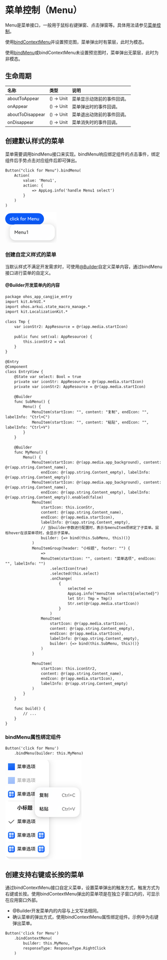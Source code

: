 # 菜单控制（Menu）

Menu是菜单接口，一般用于鼠标右键弹窗、点击弹窗等。具体用法请参见[菜单控制](../../../API_Reference/source_zh_cn/arkui-cj/cj-universal-attribute-menu.md)。

使用[bindContextMenu](../../../API_Reference/source_zh_cn/arkui-cj/cj-universal-attribute-menu.md#func-bindcontextmenu---unit-responsetype)并设置预览图，菜单弹出时有蒙层，此时为模态。

使用[bindMenu](../../../API_Reference/source_zh_cn/arkui-cj/cj-universal-attribute-menu.md#func-bindmenu---unit)或bindContextMenu未设置预览图时，菜单弹出无蒙层，此时为非模态。

## 生命周期

|名称|类型|说明|
|:---|:---|:---|
|aboutToAppear|() -> Unit|菜单显示动效前的事件回调。|
|onAppear|() -> Unit|菜单弹出时的事件回调。|
|aboutToDisappear|() -> Unit|菜单退出动效前的事件回调。|
|onDisappear|() -> Unit|菜单消失时的事件回调。|

## 创建默认样式的菜单

菜单需要调用bindMenu接口来实现。bindMenu响应绑定组件的点击事件，绑定组件后手势点击对应组件后即可弹出。


```cangjie
Button("click for Menu").bindMenu(
    Action(
        value: 'Menu1',
        action: {
            => AppLog.info('handle Menu1 select')
        }
    )
)
```

![menu](figures/menu1.png)

### 创建自定义样式的菜单

当默认样式不满足开发需求时，可使用[@Builder](./paradigm/cj-macro-builder.md)自定义菜单内容，通过bindMenu接口进行菜单的自定义。

#### @Builder开发菜单内的内容

 <!-- run -->

```cangjie
package ohos_app_cangjie_entry
import kit.ArkUI.*
import ohos.arkui.state_macro_manage.*
import kit.LocalizationKit.*

class Tmp {
    var iconStr2: AppResource = @r(app.media.startIcon)

    public func set(val: AppResource) {
        this.iconStr2 = val
    }
}

@Entry
@Component
class EntryView {
    @State var select: Bool = true
    private var iconStr: AppResource = @r(app.media.startIcon)
    private var iconStr2: AppResource = @r(app.media.startIcon)

    @Builder
    func SubMenu() {
        Menu() {
            MenuItem(startIcon: "", content: "复制", endIcon: "", labelInfo: "Ctrl+C")
            MenuItem(startIcon: "", content: "粘贴", endIcon: "", labelInfo: "Ctrl+V")
        }
    }

    @Builder
    func MyMenu() {
        Menu() {
            MenuItem(startIcon: @r(app.media.app_background), content: @r(app.string.Content_name),
                endIcon: @r(app.string.Content_empty), labelInfo: @r(app.string.Content_empty))
            MenuItem(startIcon: @r(app.media.app_background), content: @r(app.string.Content_name),
                endIcon: @r(app.string.Content_empty), labelInfo: @r(app.string.Content_empty)).enabled(false)
            MenuItem(
                startIcon: this.iconStr,
                content: @r(app.string.Content_name),
                endIcon: @r(app.media.startIcon),
                labelInfo: @r(app.string.Content_empty),
                // 当builder参数进行配置时，表示与menuItem项绑定了子菜单。鼠标hover在该菜单项时，会显示子菜单。
                builder: {=> bind(this.SubMenu, this)()}
            )
            MenuItemGroup(header: "小标题", footer: "") {
                =>
                MenuItem(startIcon: "", content: "菜单选项", endIcon: "", labelInfo: "")
                    .selectIcon(true)
                    .selected(this.select)
                    .onChange(
                        {
                            selected =>
                            AppLog.info("menuItem select${selected}")
                            let Str: Tmp = Tmp()
                            Str.set(@r(app.media.startIcon))
                        }
                    )
                MenuItem(
                    startIcon: @r(app.media.startIcon),
                    content: @r(app.string.Content_empty),
                    endIcon: @r(app.media.startIcon),
                    labelInfo: @r(app.string.Content_empty),
                    builder: {=> bind(this.SubMenu, this)()}
                )
            }

            MenuItem(
                startIcon: this.iconStr2,
                content: @r(app.string.Content_name),
                endIcon: @r(app.media.startIcon),
                labelInfo: @r(app.string.Content_empty)
            )
        }
    }

    func build() {
        // ...
    }
}
```

### bindMenu属性绑定组件


```cangjie
Button('click for Menu')
    .bindMenu(builder: this.MyMenu)
```

![menu](figures/menu2.png)

## 创建支持右键或长按的菜单

通过bindContextMenu接口自定义菜单，设置菜单弹出的触发方式，触发方式为右键或长按。使用bindContextMenu弹出的菜单项是在独立子窗口内的，可显示在应用窗口外部。

- @Builder开发菜单内的内容与上文写法相同。
- 确认菜单的弹出方式，使用bindContextMenu属性绑定组件。示例中为右键弹出菜单。


```cangjie
Button('click for Menu')
    .bindContextMenu(
        builder: this.MyMenu,
        responseType: ResponseType.RightClick
    )
```
